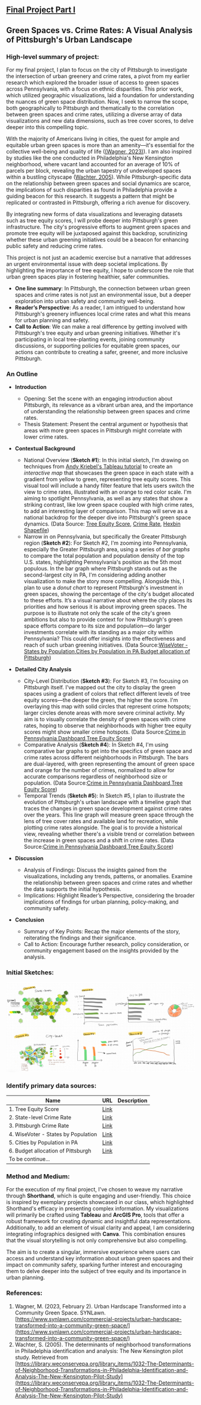 ## [Final Project Part I](README.md)

## Green Spaces vs. Crime Rates: A Visual Analysis of Pittsburgh's Urban Landscape

### High-level summary of project:

For my final project, I plan to focus on the city of Pittsburgh to investigate the intersection of urban greenery and crime rates, a pivot from my earlier research which explored the broader issue of access to green spaces across Pennsylvania, with a focus on ethnic disparities. This prior work, which utilized geographic visualizations, laid a foundation for understanding the nuances of green space distribution. Now, I seek to narrow the scope, both geographically to Pittsburgh and thematically to the correlation between green spaces and crime rates, utilizing a diverse array of data visualizations and new data dimensions, such as tree cover scores, to delve deeper into this compelling topic.

With the majority of Americans living in cities, the quest for ample and equitable urban green spaces is more than an amenity—it's essential for the collective well-being and quality of life ([(Wagner, 2023)](https://www.synlawn.com/commercial-projects/urban-hardscape-transformed-into-a-community-green-space/)). I am also inspired by studies like the one conducted in Philadelphia's New Kensington neighborhood, where vacant land accounted for an average of 10% of parcels per block, revealing the urban tapestry of undeveloped spaces within a bustling cityscape ([Wachter, 2005](https://library.weconservepa.org/library_items/1032-The-Determinants-of-Neighborhood-Transformations-in-Philadelphia-Identification-and-Analysis-The-New-Kensington-Pilot-Study)). While Pittsburgh-specific data on the relationship between green spaces and social dynamics are scarce, the implications of such disparities as found in Philadelphia provide a guiding beacon for this research. It suggests a pattern that might be replicated or contrasted in Pittsburgh, offering a rich avenue for discovery.

By integrating new forms of data visualizations and leveraging datasets such as tree equity scores, I will probe deeper into Pittsburgh's green infrastructure. The city's progressive efforts to augment green spaces and promote tree equity will be juxtaposed against this backdrop, scrutinizing whether these urban greening initiatives could be a beacon for enhancing public safety and reducing crime rates.

This project is not just an academic exercise but a narrative that addresses an urgent environmental issue with deep societal implications. By highlighting the importance of tree equity, I hope to underscore the role that urban green spaces play in fostering healthier, safer communities.

 - **One line summary**: In Pittsburgh, the connection between urban green spaces and crime rates is not just an environmental issue, but a deeper exploration into urban safety and community well-being.
 - **Reader’s Perspective**: As a reader, I am intrigued to understand how Pittsburgh's greenery influences local crime rates and what this means for urban planning and safety.
 - **Call to Action**: We can make a real difference by getting involved with Pittsburgh's tree equity and urban greening initiatives. Whether it's participating in local tree-planting events, joining community discussions, or supporting policies for equitable green spaces, our actions can contribute to creating a safer, greener, and more inclusive Pittsburgh.

### An Outline
- **Introduction**
  - Opening: Set the scene with an engaging introduction about Pittsburgh, its relevance as a vibrant urban area, and the importance of understanding the relationship between green spaces and crime rates.
  - Thesis Statement: Present the central argument or hypothesis that areas with more green spaces in Pittsburgh might correlate with lower crime rates.

- **Contextual Background**
  - National Overview (**Sketch #1**): In this initial sketch, I'm drawing on techniques from [Andy Kriebel's Tableau tutorial](https://www.youtube.com/watch?v=uBivjyfk0Sg) to create an *interactive map* that showcases the green space in each state with a gradient from yellow to green, representing tree equity scores. This visual tool will include a handy filter feature that lets users switch the view to crime rates, illustrated with an orange to red color scale. I'm aiming to spotlight Pennsylvania, as well as any states that show a striking contrast, like low green space coupled with high crime rates, to add an interesting layer of comparison. This map will serve as a national backdrop for the deeper dive into Pittsburgh's green space dynamics. (Data Source: [Tree Equity Score](https://www.treeequityscore.org/methodology#3.69/38.45/-100.76), [Crime Rate](https://worldpopulationreview.com/state-rankings/crime-rate-by-state), [Hexbin Shapefile](https://vizpainter.com/hex-map-spatial-file/))
  - Narrow in on Pennsylvania, but specifically the Greater Pittsburgh region (**Sketch #2**): For Sketch #2, I'm zooming into Pennsylvania, especially the Greater Pittsburgh area, using a series of *bar graphs* to compare the total population and population density of the top U.S. states, highlighting Pennsylvania's position as the 5th most populous. In the bar graph where Pittsburgh stands out as the second-largest city in PA, I'm considering adding another visualization to make the story more compelling. Alongside this, I plan to use a *donut chart* to represent Pittsburgh's investment in green spaces, showing the percentage of the city's budget allocated to these efforts. It’s a visual narrative about where the city places its priorities and how serious it is about improving green spaces. The purpose is to illustrate not only the scale of the city's green ambitions but also to provide context for how Pittsburgh's green space efforts compare to its size and population—do larger investments correlate with its standing as a major city within Pennsylvania? This could offer insights into the effectiveness and reach of such urban greening initiatives. (Data Source:[WiseVoter - States by Population](https://wisevoter.com/state-rankings/states-by-population/),[Cities by Population in PA](https://worldpopulationreview.com/states/cities/pennsylvania),[Budget allocation of Pittsburgh](https://data.wprdc.org/tr/dataset/city-pittsburgh-operating-budget))

- **Detailed City Analysis**
  - City-Level Distribution (**Sketch #3**): For Sketch #3, I'm focusing on Pittsburgh itself. I've mapped out the city to display the green spaces using a gradient of colors that reflect different levels of tree equity scores—the deeper the green, the higher the score. I'm overlaying this map with solid circles that represent crime hotspots; larger circles denote areas with more severe criminal activity. My aim is to visually correlate the density of green spaces with crime rates, hoping to observe that neighborhoods with higher tree equity scores might show smaller crime hotspots. (Data Source:[Crime in Pennsylvania Dashboard](https://www.ucr.pa.gov/PAUCRSPUBLIC/Home/Index),[Tree Equity Score](https://www.treeequityscore.org/methodology#3.69/38.45/-100.76))
  - Comparative Analysis (**Sketch #4**): In Sketch #4, I'm using comparative bar graphs to get into the specifics of green space and crime rates across different neighborhoods in Pittsburgh. The bars are dual-layered, with green representing the amount of green space and orange for the number of crimes, normalized to allow for accurate comparisons regardless of neighborhood size or population. (Data Source:[Crime in Pennsylvania Dashboard](https://www.ucr.pa.gov/PAUCRSPUBLIC/Home/Index),[Tree Equity Score](https://www.treeequityscore.org/methodology#3.69/38.45/-100.76))
  - Temporal Trends (**Sketch #5**): In Sketch #5, I plan to illustrate the evolution of Pittsburgh's urban landscape with a timeline graph that traces the changes in green space development against crime rates over the years. This line graph will measure green space through the lens of tree cover rates and available land for recreation, while plotting crime rates alongside. The goal is to provide a historical view, revealing whether there's a visible trend or correlation between the increase in green spaces and a shift in crime rates. (Data Source:[Crime in Pennsylvania Dashboard](https://www.ucr.pa.gov/PAUCRSPUBLIC/Home/Index),[Tree Equity Score](https://www.treeequityscore.org/methodology#3.69/38.45/-100.76))

- **Discussion**
  - Analysis of Findings: Discuss the insights gained from the visualizations, including any trends, patterns, or anomalies. Examine the relationship between green spaces and crime rates and whether the data supports the initial hypothesis.
  - Implications: Highlight Reader’s Perspective, considering the broader implications of findings for urban planning, policy-making, and community safety.

- **Conclusion**
  - Summary of Key Points: Recap the major elements of the story, reiterating the findings and their significance.
  - Call to Action: Encourage further research, policy consideration, or community engagement based on the insights provided by the analysis.

### Initial Sketches:
![Sketches](project_part1_sketches.jpg)

### Identify primary data sources:
| Name | URL | Description |
|------|-----|-------------|
| 1. Tree Equity Score   | [Link](https://www.treeequityscore.org/methodology#3.69/38.45/-100.76)|             |
| 2. State-level Crime Rate   |  [Link](https://worldpopulationreview.com/state-rankings/crime-rate-by-state)   |             |
| 3. Pittsburgh Crime Rate    | [Link](https://www.ucr.pa.gov/PAUCRSPUBLIC/Home/Index)    |             |
| 4. WiseVoter - States by Population  | [Link](https://wisevoter.com/state-rankings/states-by-population/) |  |
| 5. Cities by Population in PA   | [Link](https://worldpopulationreview.com/states/cities/pennsylvania) |  |
| 6. Budget allocation of Pittsburgh   | [Link](https://data.wprdc.org/tr/dataset/city-pittsburgh-operating-budget) |  |
| To be continue... |
### Method and Medium:
For the execution of my final project, I've chosen to weave my narrative through **Shorthand**, which is quite engaging and user-friendly. This choice is inspired by exemplary projects showcased in our class, which highlighted Shorthand's efficacy in presenting complex information. My visualizations will primarily be crafted using **Tableau** and **ArcGIS Pro**, tools that offer a robust framework for creating dynamic and insightful data representations. Additionally, to add an element of visual clarity and appeal, I am considering integrating infographics designed with **Canva**. This combination ensures that the visual storytelling is not only comprehensive but also compelling.

The aim is to create a singular, immersive experience where users can access and understand key information about urban green spaces and their impact on community safety, sparking further interest and encouraging them to delve deeper into the subject of tree equity and its importance in urban planning.
### References:
1. Wagner, M. (2023, February 2). Urban Hardscape Transformed into a Community Green Space. SYNLawn. [https://www.synlawn.com/commercial-projects/urban-hardscape-transformed-into-a-community-green-space/](https://www.synlawn.com/commercial-projects/urban-hardscape-transformed-into-a-community-green-space/)
2. Wachter, S. (2005). The determinants of neighborhood transformations in Philadelphia identification and analysis: The New Kensington pilot study. Retrieved from [https://library.weconservepa.org/library_items/1032-The-Determinants-of-Neighborhood-Transformations-in-Philadelphia-Identification-and-Analysis-The-New-Kensington-Pilot-Study](https://library.weconservepa.org/library_items/1032-The-Determinants-of-Neighborhood-Transformations-in-Philadelphia-Identification-and-Analysis-The-New-Kensington-Pilot-Study)

